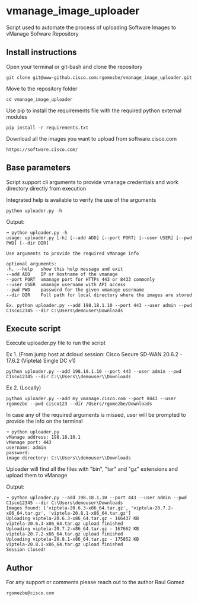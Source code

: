 # vmanage_image_uploader

Script used to automate the process of uploading Software Images to vManage Sofware Repository


## Install instructions

Open your terminal or git-bash and clone the repository

    git clone git@www-github.cisco.com:rgomezbe/vmanage_image_uploader.git

Move to the repository folder

    cd vmanage_image_uploader

Use pip to install the requirements file with the required python external modules

    pip install -r requirements.txt

Download all the images you want to upload from software.cisco.com

    https://software.cisco.com/


## Base parameters

Script support cli arguments to provide vmanage credentials and work directory directly from execution

Integrated help is available to verify the use of the arguments

    python uploader.py -h

Output:

    ➜ python uploader.py -h
    usage: uploader.py [-h] [--add ADD] [--port PORT] [--user USER] [--pwd PWD] [--dir DIR]
    
    Use arguments to provide the required vManage info

    optional arguments:
    -h, --help   show this help message and exit
    --add ADD    IP or Hostname of the vmanage
    --port PORT  vmanage port for HTTPs 443 or 8433 commonly
    --user USER  vmanage username with API access
    --pwd PWD    password for the given vmanage username
    --dir DIR    Full path for local directory where the images are stored

    Ex. python uploader.py --add 198.18.1.10 --port 443 --user admin --pwd C1sco12345 --dir C:\Users\demouser\Downloads

## Execute script

Execute uploader.py file to run the script

Ex 1. (From jump host at dcloud session: Cisco Secure SD-WAN 20.6.2 - 17.6.2 (Viptela) Single DC v1)

    python uploader.py --add 198.18.1.10 --port 443 --user admin --pwd C1sco12345 --dir C:\\Users\\demouser\\Downloads

Ex 2. (Locally)

    python uploader.py --add my_vmanage.cisco.com --port 8443 --user rgomezbe --pwd cisco123 --dir /Users/rgomezbe/Downloads

In case any of the required arguments is missed, user will be prompted to provide the info on the terminal

    ➜ python uploader.py
    vManage address: 198.18.10.1
    vManage port: 443
    username: admin
    password: 
    image directory: C:\\Users\\demouser\\Downloads

Uploader will find all the files with "bin", "tar" and "gz" extensions and upload them to vManage

Output:

    ➜ python uploader.py --add 198.18.1.10 --port 443 --user admin --pwd C1sco12345 --dir C:\Users\demouser\Downloads
    Images found: ['viptela-20.6.3-x86_64.tar.gz', 'viptela-20.7.2-x86_64.tar.gz', 'viptela-20.8.1-x86_64.tar.gz']
    Uploading viptela-20.6.3-x86_64.tar.gz - 166437 KB
    viptela-20.6.3-x86_64.tar.gz upload finished
    Uploading viptela-20.7.2-x86_64.tar.gz - 167662 KB
    viptela-20.7.2-x86_64.tar.gz upload finished
    Uploading viptela-20.8.1-x86_64.tar.gz - 175852 KB
    viptela-20.8.1-x86_64.tar.gz upload finished
    Session closed!

## Author

For any support or comments please reach out to the author Raul Gomez

    rgomezbe@cisco.com
